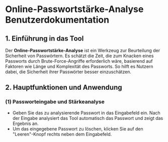 # Online-Passwortstärke-Analyse Benutzerdokumentation

## 1. Einführung in das Tool

Der **Online-Passwortstärke-Analyse** ist ein Werkzeug zur Beurteilung der Sicherheit von Passwörtern. Es schätzt die Zeit, die zum Knacken eines Passworts durch Brute-Force-Angriffe erforderlich wäre, basierend auf Faktoren wie Länge und Komplexität des Passworts. So hilft es Nutzern dabei, die Sicherheit ihrer Passwörter besser einzuschätzen.

## 2. Hauptfunktionen und Anwendung

### (1) Passworteingabe und Stärkeanalyse

- Geben Sie das zu analysierende Passwort in das Eingabefeld ein. Nach der Eingabe analysiert das Tool automatisch das Passwort und zeigt das Ergebnis an.
- Um das eingegebene Passwort zu löschen, klicken Sie auf den "Leeren"-Knopf rechts neben dem Eingabefeld.